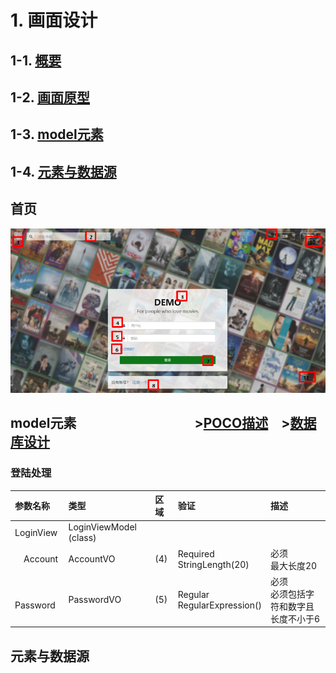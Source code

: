 # 1. 画面设计

## 1-1. **[概要](./Summary.md)**

## 1-2. **[画面原型](#jump_png)**

## 1-3. **[model元素](#jump_model)**

## 1-4. **[元素与数据源](#jump_logic)**

<a id="jump_png"></a>

## 首页

![首页](.\png\Login.png)

<a id="jump_model"></a>

## model元素&emsp;&emsp;&emsp;&emsp;&emsp;&emsp;&emsp;&emsp;&emsp;>**[POCO描述](../functional-design/POCO.md)**&emsp;>**[数据库设计](../db-design/tables.md)**

### 登陆处理

| 参数名称       | 类型                   | 区域 | 验证                           | 描述                                    |
| :------------- | :--------------------- | :--- | :----------------------------- | :-------------------------------------- |
| LoginView      | LoginViewModel (class) |      |                                |                                         |
| &emsp;Account  | AccountVO              | (4)  | Required<BR>StringLength(20)   | 必须<BR>最大长度20                      |
| &emsp;Password | PasswordVO             | (5)  | Regular<BR>RegularExpression() | 必须<BR>必须包括字符和数字且长度不小于6 |

<a id="jump_logic"></a>

## 元素与数据源
